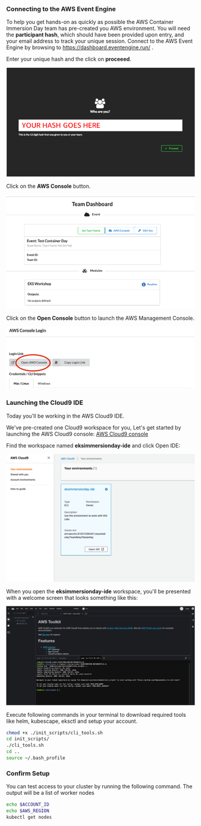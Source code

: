 ### Connecting to the AWS Event Engine

To help you get hands-on as quickly as possible the AWS Container Immersion Day team has pre-created you AWS environment. 
You will need the **participant hash**, which should have been provided upon entry, and your email address to track your unique session.
Connect to the AWS Event Engine by browsing to https://dashboard.eventengine.run/ .

Enter your unique hash and the click on **proceeed**.

![enter_hasd](images/00.ee-hash-enter.png)

Click on the **AWS Console** button.

![ee-dashboard](images/00.ee-dashboard.png)

Click on the **Open Console** button to launch the AWS Management Console.

![enter_hasd](images/00.ee-console-login-no-region.png)


### Launching the Cloud9 IDE

Today you'll be working in the AWS Cloud9 IDE.

We've pre-created one Cloud9 workspace for you, Let's get started by launching the AWS Cloud9 console: [AWS Cloud9 console](https://console.aws.amazon.com/cloud9/)

Find the workspace named **eksimmersionday-ide** and click Open IDE:

![open_ide](images/00.open-ide.png)

When you open the **eksimmersionday-ide** workspace, you'll be presented with a welcome screen that looks something like this:

![welcome_screen](images/00.Welcome-Cloud9-Screen.png )

Execute following commands in your terminal to download required tools like helm, kubescape, eksctl and setup your account.

```bash 
chmod +x ./init_scripts/cli_tools.sh 
cd init_scripts/
./cli_tools.sh
cd ..
source ~/.bash_profile
```

### Confirm Setup 

You can test access to your cluster by running the following command. The output will be a list of worker nodes

```bash
echo $ACCOUNT_ID
echo $AWS_REGION
kubectl get nodes
```

